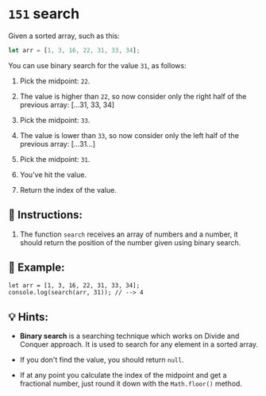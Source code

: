 # `151` search

Given a sorted array, such as this:

```js
let arr = [1, 3, 16, 22, 31, 33, 34];
```

You can use binary search for the value `31`, as follows:

1. Pick the midpoint: `22`.

2. The value is higher than `22`, so now consider only the right half of the previous array: [...31, 33, 34]

3. Pick the midpoint: `33`.

4. The value is lower than `33`, so now consider only the left half of the previous array: [...31...]

5. Pick the midpoint: `31`.

6. You've hit the value.

7. Return the index of the value.

## 📝 Instructions:

1. The function `search` receives an array of numbers and a number, it should return the position of the number given using binary search.

## 📎 Example: 

```Js
let arr = [1, 3, 16, 22, 31, 33, 34];
console.log(search(arr, 31)); // --> 4
```

## 💡 Hints:

+ **Binary search** is a searching technique which works on Divide and Conquer approach. It is used to search for any element in a sorted array.  

+ If you don't find the value, you should return `null`.

+ If at any point you calculate the index of the midpoint and get a fractional number, just round it down with the `Math.floor()` method.

